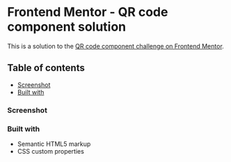 # Frontend Mentor - QR code component solution
This is a solution to the [QR code component challenge on Frontend Mentor](https://www.frontendmentor.io/challenges/qr-code-component-iux_sIO_H).

## Table of contents
- [Screenshot](#screenshot)
- [Built with](#built-with)

### Screenshot
[](image.png)

### Built with
- Semantic HTML5 markup
- CSS custom properties
